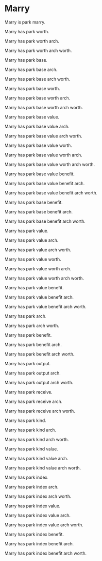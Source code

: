 # Marry

Marry is park marry.

Marry has park worth.

Marry has park worth arch.

Marry has park worth arch worth.

Marry has park base.

Marry has park base arch.

Marry has park base arch worth.

Marry has park base worth.

Marry has park base worth arch.

Marry has park base worth arch worth.

Marry has park base value.

Marry has park base value arch.

Marry has park base value arch worth.

Marry has park base value worth.

Marry has park base value worth arch.

Marry has park base value worth arch worth.

Marry has park base value benefit.

Marry has park base value benefit arch.

Marry has park base value benefit arch worth.

Marry has park base benefit.

Marry has park base benefit arch.

Marry has park base benefit arch worth.

Marry has park value.

Marry has park value arch.

Marry has park value arch worth.

Marry has park value worth.

Marry has park value worth arch.

Marry has park value worth arch worth.

Marry has park value benefit.

Marry has park value benefit arch.

Marry has park value benefit arch worth.

Marry has park arch.

Marry has park arch worth.

Marry has park benefit.

Marry has park benefit arch.

Marry has park benefit arch worth.

Marry has park output.

Marry has park output arch.

Marry has park output arch worth.

Marry has park receive.

Marry has park receive arch.

Marry has park receive arch worth.

Marry has park kind.

Marry has park kind arch.

Marry has park kind arch worth.

Marry has park kind value.

Marry has park kind value arch.

Marry has park kind value arch worth.

Marry has park index.

Marry has park index arch.

Marry has park index arch worth.

Marry has park index value.

Marry has park index value arch.

Marry has park index value arch worth.

Marry has park index benefit.

Marry has park index benefit arch.

Marry has park index benefit arch worth.